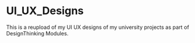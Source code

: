# UI_UX_Designs
 This is a reupload of my UI UX designs of my university projects as part of DesignThinking Modules.
